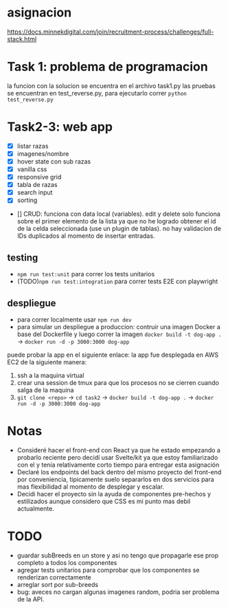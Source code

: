 # asignacion
https://docs.minnekdigital.com/join/recruitment-process/challenges/full-stack.html

# Task 1: problema de programacion
la funcion con la solucion se encuentra en el archivo task1.py
las pruebas se encuentran en test_reverse.py, para ejecutarlo correr `python test_reverse.py`


# Task2-3: web app
- [x] listar razas
- [x] imagenes/nombre
- [x] hover state con sub razas
- [x] vanilla css
- [x] responsive grid
- [x] tabla de razas
- [x] search input
- [x] sorting
- [] CRUD: funciona con data local (variables).
edit y delete solo funciona sobre el primer elemento de la lista ya que no he logrado obtener el id de la celda seleccionada (use un plugin de tablas).
no hay validacion de IDs duplicados al momento de insertar entradas.

## testing
- `npm run test:unit` para correr los tests unitarios
- (TODO)`npm run test:integration` para correr tests E2E con playwright

## despliegue
- para correr localmente usar `npm run dev`
- para simular un despliegue a produccion: contruir una imagen Docker a base del Dockerfile y luego correr la imagen `docker build -t dog-app .` -> `docker run -d -p 3000:3000 dog-app`

puede probar la app en el siguiente enlace:
la app fue desplegada en AWS EC2 de la siguiente manera:
1. ssh a la maquina virtual
2. crear una session de tmux para que los procesos no se cierren cuando salga de la maquina
3. `git clone <repo>` -> `cd task2` -> `docker build -t dog-app .` -> `docker run -d -p 3000:3000 dog-app`


# Notas
- Consideré hacer el front-end con React ya que he estado empezando a probarlo reciente pero decidí usar Svelte/kit ya que estoy familiarizado con el y tenía relativamente corto tiempo para entregar esta asignación
- Declaré los endpoints del back dentro del mismo proyecto del front-end por conveniencia, tipicamente suelo separarlos en dos servicios para mas flexibilidad al momento de desplegar y escalar.
- Decidi hacer el proyecto sin la ayuda de componentes pre-hechos y estilizados aunque considero que CSS es mi punto mas debil actualmente.


# TODO
- guardar subBreeds en un store y asi no tengo que propagarle ese prop completo a todos los componentes <DogCard>
- agregar tests unitarios para comprobar que los componentes se renderizan correctamente
- arreglar sort por sub-breeds
- bug: aveces no cargan algunas imagenes random, podria ser problema de la API.
